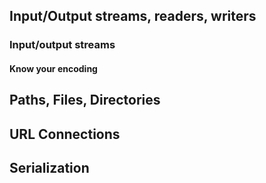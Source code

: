 ## Input/Output streams, readers, writers

### Input/output streams

#### Know your encoding

## Paths, Files, Directories

## URL Connections

## Serialization
